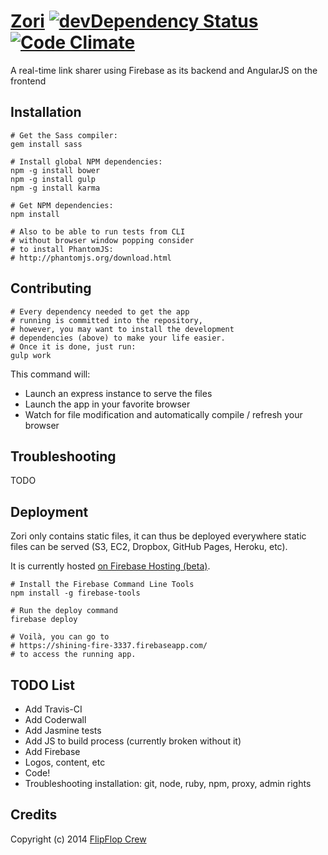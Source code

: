 [Zori](https://shining-fire-3337.firebaseapp.com/) [![devDependency Status](https://david-dm.org/FlipFlopWeekly/zori/dev-status.png)](https://david-dm.org/FlipFlopWeekly/zori#info=devDependencies) [![Code Climate](https://codeclimate.com/github/FlipFlopWeekly/zori.png)](https://codeclimate.com/github/FlipFlopWeekly/zori)
====

A real-time link sharer using Firebase as its backend and AngularJS on the frontend

## Installation

    # Get the Sass compiler:
    gem install sass
    
    # Install global NPM dependencies:
    npm -g install bower
    npm -g install gulp
    npm -g install karma

    # Get NPM dependencies:
    npm install

    # Also to be able to run tests from CLI
    # without browser window popping consider
    # to install PhantomJS:
    # http://phantomjs.org/download.html

## Contributing
    
    # Every dependency needed to get the app
    # running is committed into the repository,
    # however, you may want to install the development
    # dependencies (above) to make your life easier.
    # Once it is done, just run:
    gulp work

This command will:

- Launch an express instance to serve the files
- Launch the app in your favorite browser
- Watch for file modification and automatically compile / refresh your browser

## Troubleshooting

TODO

## Deployment

Zori only contains static files, it can thus be deployed everywhere static files can be served (S3, EC2, Dropbox, GitHub Pages, Heroku, etc).

It is currently hosted [on Firebase Hosting (beta)](https://shining-fire-3337.firebaseapp.com/).

    # Install the Firebase Command Line Tools
    npm install -g firebase-tools

    # Run the deploy command
    firebase deploy

    # Voilà, you can go to
    # https://shining-fire-3337.firebaseapp.com/
    # to access the running app.


## TODO List

- Add Travis-CI
- Add Coderwall
- Add Jasmine tests
- Add JS to build process (currently broken without it)
- Add Firebase
- Logos, content, etc
- Code!
- Troubleshooting installation: git, node, ruby, npm, proxy, admin rights

## Credits

Copyright (c) 2014 [FlipFlop Crew](https://github.com/FlipFlopWeekly)
